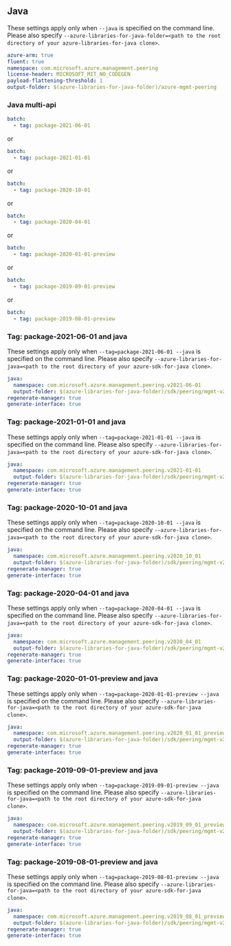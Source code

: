## Java

These settings apply only when `--java` is specified on the command line.
Please also specify `--azure-libraries-for-java-folder=<path to the root directory of your azure-libraries-for-java clone>`.

``` yaml $(java)
azure-arm: true
fluent: true
namespace: com.microsoft.azure.management.peering
license-header: MICROSOFT_MIT_NO_CODEGEN
payload-flattening-threshold: 1
output-folder: $(azure-libraries-for-java-folder)/azure-mgmt-peering
```

### Java multi-api
``` yaml $(java) && $(multiapi)
batch:
  - tag: package-2021-06-01
```
or
``` yaml $(java) && $(multiapi)
batch:
  - tag: package-2021-01-01
```
or
``` yaml $(java) && $(multiapi)
batch:
  - tag: package-2020-10-01
```
or
``` yaml $(java) && $(multiapi)
batch:
  - tag: package-2020-04-01
```
or
``` yaml $(java) && $(multiapi)
batch:
  - tag: package-2020-01-01-preview
```
or
``` yaml $(java) && $(multiapi)
batch:
  - tag: package-2019-09-01-preview
```
or
``` yaml $(java) && $(multiapi)
batch:
  - tag: package-2019-08-01-preview
```

### Tag: package-2021-06-01 and java

These settings apply only when `--tag=package-2021-06-01 --java` is specified on the command line.
Please also specify `--azure-libraries-for-java=<path to the root directory of your azure-sdk-for-java clone>`.

``` yaml $(tag) == 'package-2021-06-01' && $(java) && $(multiapi)
java:
  namespace: com.microsoft.azure.management.peering.v2021-06-01
  output-folder: $(azure-libraries-for-java-folder)/sdk/peering/mgmt-v2021-06-01
regenerate-manager: true
generate-interface: true
```

### Tag: package-2021-01-01 and java

These settings apply only when `--tag=package-2021-01-01 --java` is specified on the command line.
Please also specify `--azure-libraries-for-java=<path to the root directory of your azure-sdk-for-java clone>`.

``` yaml $(tag) == 'package-2021-01-01' && $(java) && $(multiapi)
java:
  namespace: com.microsoft.azure.management.peering.v2021-01-01
  output-folder: $(azure-libraries-for-java-folder)/sdk/peering/mgmt-v2021-01-01
regenerate-manager: true
generate-interface: true
```

### Tag: package-2020-10-01 and java

These settings apply only when `--tag=package-2020-10-01 --java` is specified on the command line.
Please also specify `--azure-libraries-for-java=<path to the root directory of your azure-sdk-for-java clone>`.

``` yaml $(tag) == 'package-2020-10-01' && $(java) && $(multiapi)
java:
  namespace: com.microsoft.azure.management.peering.v2020_10_01
  output-folder: $(azure-libraries-for-java-folder)/sdk/peering/mgmt-v2020_10_01
regenerate-manager: true
generate-interface: true
```

### Tag: package-2020-04-01 and java

These settings apply only when `--tag=package-2020-04-01 --java` is specified on the command line.
Please also specify `--azure-libraries-for-java=<path to the root directory of your azure-sdk-for-java clone>`.

``` yaml $(tag) == 'package-2020-04-01' && $(java) && $(multiapi)
java:
  namespace: com.microsoft.azure.management.peering.v2020_04_01
  output-folder: $(azure-libraries-for-java-folder)/sdk/peering/mgmt-v2020_04_01
regenerate-manager: true
generate-interface: true
```

### Tag: package-2020-01-01-preview and java

These settings apply only when `--tag=package-2020-01-01-preview --java` is specified on the command line.
Please also specify `--azure-libraries-for-java=<path to the root directory of your azure-sdk-for-java clone>`.

``` yaml $(tag) == 'package-2020-01-01-preview' && $(java) && $(multiapi)
java:
  namespace: com.microsoft.azure.management.peering.v2020_01_01_preview
  output-folder: $(azure-libraries-for-java-folder)/sdk/peering/mgmt-v2020_01_01_preview
regenerate-manager: true
generate-interface: true
```

### Tag: package-2019-09-01-preview and java

These settings apply only when `--tag=package-2019-09-01-preview --java` is specified on the command line.
Please also specify `--azure-libraries-for-java=<path to the root directory of your azure-sdk-for-java clone>`.

``` yaml $(tag) == 'package-2019-09-01-preview' && $(java) && $(multiapi)
java:
  namespace: com.microsoft.azure.management.peering.v2019_09_01_preview
  output-folder: $(azure-libraries-for-java-folder)/sdk/peering/mgmt-v2019_09_01_preview
regenerate-manager: true
generate-interface: true
```

### Tag: package-2019-08-01-preview and java

These settings apply only when `--tag=package-2019-08-01-preview --java` is specified on the command line.
Please also specify `--azure-libraries-for-java=<path to the root directory of your azure-sdk-for-java clone>`.

``` yaml $(tag) == 'package-2019-08-01-preview' && $(java) && $(multiapi)
java:
  namespace: com.microsoft.azure.management.peering.v2019_08_01_preview
  output-folder: $(azure-libraries-for-java-folder)/sdk/peering/mgmt-v2019_08_01_preview
regenerate-manager: true
generate-interface: true
```